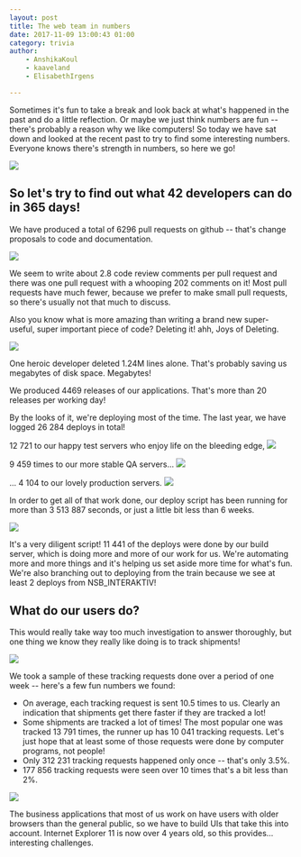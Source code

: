 ```yaml
---
layout: post
title: The web team in numbers
date: 2017-11-09 13:00:43 01:00
category: trivia
author:
    - AnshikaKoul
    - kaaveland
    - ElisabethIrgens

---
```


Sometimes it's fun to take a break and look back at what's happened in the past and do a little reflection. Or maybe we just think numbers are fun -- there's probably a reason why we like computers! So today we have sat down and looked at the recent past to try to find some interesting numbers. Everyone knows there's strength in numbers, so here we go!

<img src="{{ site.baseurl }}/img/webteam-in-numbers/developers.svg">

So let's try to find out what 42 developers can do in 365 days!
---

We have produced a total of 6296 pull requests on github -- that's change proposals to code and documentation.

<img src="{{ site.baseurl }}/img/webteam-in-numbers/pullrequests.svg">

We seem to write about 2.8 code review comments per pull request and there was one pull request with a whooping 202 comments on it! Most pull requests have much fewer, because we prefer to make small pull requests, so there's usually not that much to discuss.

Also you know what is more amazing than writing a brand new super-useful, super important piece of code? Deleting it! ahh, Joys of Deleting.

<img src="{{ site.baseurl }}/img/webteam-in-numbers/deletions.svg">

One heroic developer deleted 1.24M lines alone. That's probably saving us megabytes of disk space. Megabytes!

We produced 4469 releases of our applications. That's more than 20 releases per working day!

By the looks of it, we're deploying most of the time. The last year, we have logged 26 284 deploys in total!

12 721 to our happy test servers who enjoy life on the bleeding edge,
<img src="{{ site.baseurl }}/img/webteam-in-numbers/deploys-test.svg">

9 459 times to our more stable QA servers...
<img src="{{ site.baseurl }}/img/webteam-in-numbers/deploys-qa.svg">

... 4 104 to our lovely production servers.
<img src="{{ site.baseurl }}/img/webteam-in-numbers/deploys-prod.svg">

In order to get all of that work done, our deploy script has been running for more than 3 513 887 seconds, or just a little bit less than 6 weeks.

<img src="{{ site.baseurl }}/img/webteam-in-numbers/deploy-script.svg">

It's a very diligent script! 11 441 of the deploys were done by our build server, which is doing more and more of our work for us. We're automating more and more things and it's helping us set aside more time for what's fun. We're also branching out to deploying from the train because we see at least 2 deploys from NSB_INTERAKTIV!


What do our users do?
---

This would really take way too much investigation to answer thoroughly, but one thing we know they really like doing is to track shipments!

<img src="{{ site.baseurl }}/img/webteam-in-numbers/tracking.svg">

We took a sample of these tracking requests done over a period of one week -- here's a few fun numbers we found:

- On average, each tracking request is sent 10.5 times to us. Clearly an indication that shipments get there faster if they are tracked a lot!
- Some shipments are tracked a lot of times! The most popular one was tracked 13 791 times, the runner up has 10 041 tracking requests. Let's just hope that at least some of those requests were done by computer programs, not people!
- Only 312 231 tracking requests happened only once -- that's only 3.5%.
- 177 856 tracking requests were seen over 10 times that's a bit less than 2%.

<img src="{{ site.baseurl }}/img/webteam-in-numbers/browsers.svg">

The business applications that most of us work on have users with older browsers than the general public, so we have to build UIs that take this into account. Internet Explorer 11 is now over 4 years old, so this provides… interesting challenges.
